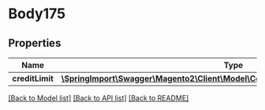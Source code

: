 # Body175

## Properties
Name | Type | Description | Notes
------------ | ------------- | ------------- | -------------
**creditLimit** | [**\SpringImport\Swagger\Magento2\Client\Model\CompanyCreditDataCreditLimitInterface**](CompanyCreditDataCreditLimitInterface.md) |  | 

[[Back to Model list]](../README.md#documentation-for-models) [[Back to API list]](../README.md#documentation-for-api-endpoints) [[Back to README]](../README.md)


